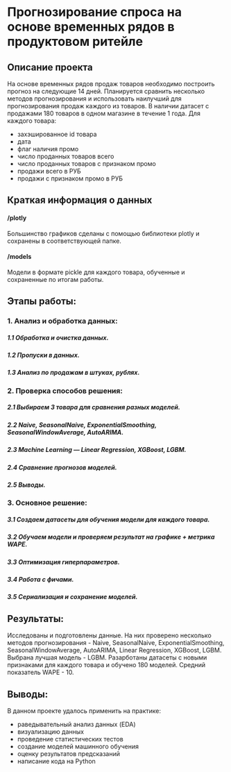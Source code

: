 # Прогнозирование спроса на основе временных рядов в продуктовом ритейле

## Описание проекта    
На основе временных рядов продаж товаров необходимо построить прогноз на следующие 14 дней. Планируется сравнить несколько методов прогнозирования и использовать наилучший для прогнозирования продаж каждого из товаров. В наличии датасет с продажами 180 товаров в одном магазине в течение 1 года. Для каждого товара:
- захэшированное id товара
- дата
- флаг наличия промо
- число проданных товаров всего
- число проданных товаров с признаком промо
- продажи всего в РУБ
- продажи с признаком промо в РУБ

## Краткая информация о данных
#### /plotly
Большинство графиков сделаны с помощью библиотеки plotly и сохранены в соответствующей папке.

#### /models
Модели в формате pickle для каждого товара, обученные и сохраненные по итогам работы.

## Этапы работы:
### 1. Анализ и обработка данных:
##### 1.1 Обработка и очистка данных.
##### 1.2 Пропуски в данных.
##### 1.3 Анализ по продажам в штуках, рублях.
### 2. Проверка способов решения:
##### 2.1 Выбираем 3 товара для сравнения разных моделей.
##### 2.2 Naive, SeasonalNaive, ExponentialSmoothing, SeasonalWindowAverage, AutoARIMA.
##### 2.3 Machine Learning — Linear Regression, XGBoost, LGBM.
##### 2.4 Сравнение прогнозов моделей.
##### 2.5 Выводы.
### 3. Основное решение:
##### 3.1 Создаем датасеты для обучения модели для каждого товара.
##### 3.2 Обучаем модели и проверяем результат на графике + метрика WAPE.
##### 3.3 Оптимизация гиперпараметров.
##### 3.4 Работа с фичами.
##### 3.5 Сериализация и сохранение моделей.


## Результаты:  
Исследованы и подготовлены данные. На них проверено несколько методов прогнозирования - Naive, SeasonalNaive, ExponentialSmoothing, SeasonalWindowAverage, AutoARIMA, Linear Regression, XGBoost, LGBM. Выбрана лучшая модель - LGBM. Разарботаны датасеты с новыми признаками для каждого товара и обучено 180 моделей. Средний показатель WAPE - 10.

## Выводы:  
В данном проекте удалось применить на практике:
- раведывательный анализ данных (EDA)
- визуализацию данных
- проведение статистических тестов
- создание моделей машинного обучения
- оценку результатов предсказаний
- написание кода на Python
